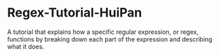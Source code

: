 # Regex-Tutorial-HuiPan
A tutorial that explains how a specific regular expression, or regex, functions by breaking down each part of the expression and describing what it does.
